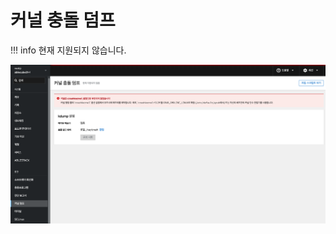 # 커널 충돌 덤프

!!! info
    현재 지원되지 않습니다.

![cube-kdump.png](../../assets/images/admin-guide/cube/kerneldump/cube-kdump.png)

